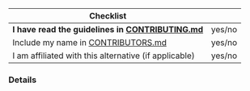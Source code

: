 <!-- If your Pull Request is related to an alternative, make sure there is a corresponding Issue for discussion. -->

| Checklist |   |
| --------- | - |
| **I have read the guidelines in [CONTRIBUTING.md]**   | yes/no |
| Include my name in [CONTRIBUTORS.md]                  | yes/no |
| I am affiliated with this alternative (if applicable) | yes/no |


### Details
<!-- Optional if details exist in a linked Issue. If that is the case, link to the Issue here. -->


[CONTRIBUTING.md]: ../blob/master/CONTRIBUTING.md
[CONTRIBUTORS.md]: ../blob/master/CONTRIBUTORS.md
